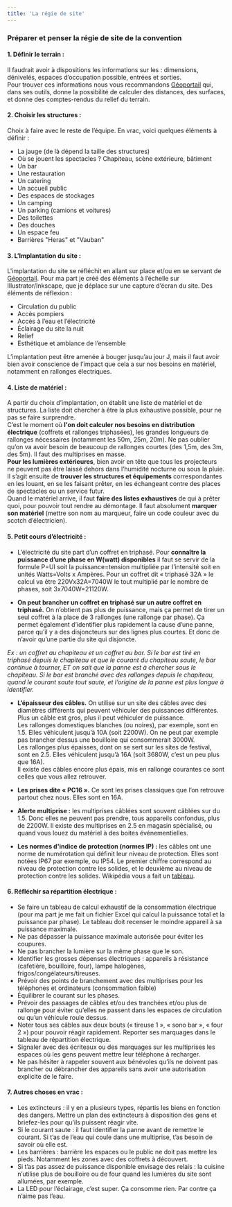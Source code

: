```yaml
---
title: 'La régie de site'
---
```


### Préparer et penser la régie de site de la convention

#### 1. Définir le terrain : 

Il faudrait avoir à dispositions les informations sur les : dimensions, dénivelés, espaces d’occupation possible, entrées et sorties.  
Pour trouver ces informations nous vous recommandons [Géoportail](https://www.geoportail.gouv.fr/?target=_blank) qui, dans ses outils, donne la possibilité de calculer des distances, des surfaces, et donne des comptes-rendus du relief du terrain.

#### 2. Choisir les structures : 

Choix à faire avec le reste de l’équipe. En vrac, voici quelques éléments à définir :
- La jauge (de là dépend la taille des structures)
- Où se jouent les spectacles ? Chapiteau, scène extérieure, bâtiment
- Un bar
- Une restauration
- Un catering
- Un accueil public
- Des espaces de stockages
- Un camping
- Un parking (camions et voitures)
- Des toilettes
- Des douches
- Un espace feu
- Barrières "Heras" et "Vauban"

#### 3. L’Implantation du site : 

L'implantation du site se réfléchit en allant sur place et/ou en se servant de [Géoportail](https://www.geoportail.gouv.fr/?target=_blank). Pour ma part je créé des éléments à l’échelle sur Illustrator/Inkscape, que je déplace sur une capture d’écran du site. Des éléments de réflexion :
- Circulation du public
- Accès pompiers
- Accès à l’eau et l’électricité
- Éclairage du site la nuit
- Relief
- Esthétique et ambiance de l’ensemble

L’implantation peut être amenée à bouger jusqu’au jour J, mais il faut avoir bien avoir conscience de l’impact que cela a sur nos besoins en matériel, notamment en rallonges électriques.

#### 4. Liste de matériel : 

A partir du choix d’implantation, on établit une liste de matériel et de structures. La liste doit chercher à être la plus exhaustive possible, pour ne pas se faire surprendre.  
C’est le moment où **l'on doit calculer nos besoins en distribution électrique** (coffrets et rallonges triphasées), les grandes longueurs de rallonges nécessaires (notamment les 50m, 25m, 20m). Ne pas oublier qu’on va avoir besoin de beaucoup de rallonges courtes (des 1,5m, des 3m, des 5m). Il faut des multiprises en masse.  
**Pour les lumières extérieures**, bien avoir en tête que tous les projecteurs ne peuvent pas être laissé dehors dans l’humidité nocturne ou sous la pluie.   
Il s’agit ensuite de **trouver les structures et équipements** correspondantes en les louant, en se les faisant prêter, en les échangeant contre des places de spectacles ou un service futur.  
Quand le matériel arrive, il faut **faire des listes exhaustives** de qui à prêter quoi, pour pouvoir tout rendre au démontage. Il faut absolument **marquer son matériel** (mettre son nom au marqueur, faire un code couleur avec du scotch d’électricien).

#### 5. Petit cours d’électricité :

- L’électricité du site part d’un coffret en triphasé. Pour **connaître la puissance d’une phase en W(watt) disponibles** il faut se servir de la formule P=UI soit la puissance=tension multipliée par l’intensité soit en unités Watts=Volts x Ampères. Pour un coffret dit « triphasé 32A » le calcul va être 220Vx32A=7040W le tout multiplié par le nombre de phases, soit 3x7040W=21120W.

- **On peut brancher un coffret en triphasé sur un autre coffret en triphasé.** On n’obtient pas plus de puissance, mais ça permet de tirer un seul coffret à la place de 3 rallonges (une rallonge par phase). Ça permet également d’identifier plus rapidement la cause d’une panne, parce qu’il y a des disjoncteurs sur des lignes plus courtes. Et donc de n’avoir qu’une partie du site qui disjoncte.

_Ex : un coffret au chapiteau et un coffret au bar. Si le bar est tiré en triphasé depuis le chapiteau et que le courant du chapiteau saute, le bar continue à tourner, ET on sait que la panne est à chercher sous le chapiteau. Si le bar est branché avec des rallonges depuis le chapiteau, quand le courant saute tout saute, et l’origine de la panne est plus longue à identifier._

- **L’épaisseur des câbles.** On utilise sur un site des câbles avec des diamètres différents qui peuvent véhiculer des puissances différentes. Plus un câble est gros, plus il peut véhiculer de puissance.  
Les rallonges domestiques blanches (ou noires), par exemple, sont en 1.5. Elles véhiculent jusqu’à 10A (soit 2200W). On ne peut par exemple pas brancher dessus une bouilloire qui consommerait 3000W.  
Les rallonges plus épaisses, dont on se sert sur les sites de festival, sont en 2.5. Elles véhiculent jusqu’à 16A (soit 3680W, c’est un peu plus que 16A).  
Il existe des câbles encore plus épais, mis en rallonge courantes ce sont celles que vous allez retrouver.

- **Les prises dite « PC16 ».** Ce sont les prises classiques que l’on retrouve partout chez nous. Elles sont en 16A.

- **Alerte multiprise :** les multiprises câblées sont souvent câblées sur du 1.5. Donc elles ne peuvent pas prendre, tous appareils confondus, plus de 2200W. Il existe des multiprises en 2.5 en magasin spécialisé, ou quand vous louez du matériel à des boites événementielles.

- **Les normes d'indice de protection (normes IP) :** les câbles ont une norme de numérotation qui définit leur niveau de protection. Elles sont notées IP67 par exemple, ou IP54. Le premier chiffre correspond au niveau de protection contre les solides, et le deuxième au niveau de protection contre les solides. Wikipédia vous a fait un [tableau](https://fr.wikipedia.org/wiki/Indice_de_protection?target=_blank).

#### 6. Réfléchir sa répartition électrique : 

- Se faire un tableau de calcul exhaustif de la consommation électrique (pour ma part je me fait un fichier Excel qui calcul la puissance total et la puissance par phase). Le tableau doit recenser le moindre appareil à sa puissance maximale.
- Ne pas dépasser la puissance maximale autorisée pour éviter les coupures.
- Ne pas brancher la lumière sur la même phase que le son.
- Identifier les grosses dépenses électriques : appareils à résistance (cafetière, bouilloire, four), lampe halogènes, frigos/congélateurs/tireuses.
- Prévoir des points de branchement avec des multiprises pour les téléphones et ordinateurs (consommation faible)
- Équilibrer le courant sur les phases.
- Prévoir des passages de câbles et/ou des tranchées et/ou plus de rallonge pour éviter qu’elles ne passent dans les espaces de circulation ou qu’un véhicule roule dessus.
- Noter tous ses câbles aux deux bouts (« tireuse 1 », « sono bar », « four 2 ») pour pouvoir réagir rapidement. Reporter ses marquages dans le tableau de répartition électrique.
- Signaler avec des écriteaux ou des marquages sur les multiprises les espaces où les gens peuvent mettre leur téléphone à recharger.
- Ne pas hésiter à rappeler souvent aux bénévoles qu’ils ne doivent pas brancher ou débrancher des appareils sans avoir une autorisation explicite de le faire.

#### 7. Autres choses en vrac :

- Les extincteurs : il y en a plusieurs types, répartis les biens en fonction des dangers. Mettre un plan des extincteurs à disposition des gens et briefez-les pour qu’ils puissent réagir vite.
- Si le courant saute : il faut identifier la panne avant de remettre le courant. Si t’as de l’eau qui coule dans une multiprise, t’as besoin de savoir où elle est.
- Les barrières : barrière les espaces ou le public ne doit pas mettre les pieds. Notamment les zones avec des coffrets à découvert.
- Si t’as pas assez de puissance disponible envisage des relais : la cuisine n’utilise plus de bouilloire ou de four quand les lumières du site sont allumées, par exemple.
- La LED pour l’éclairage, c’est super. Ça consomme rien. Par contre ça n’aime pas l’eau.
